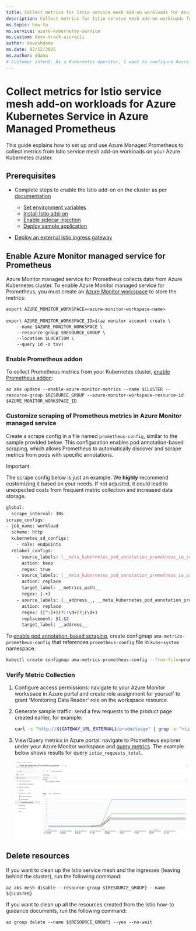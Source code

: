 ```yaml
---
title: Collect metrics for Istio service mesh add-on workloads for Azure Kubernetes Service in Azure Managed Prometheus
description: Collect metrics for Istio service mesh add-on workloads for Azure Kubernetes Service in Azure Managed Prometheus
ms.topic: how-to
ms.service: azure-kubernetes-service
ms.custom: devx-track-azurecli
author: deveshdama
ms.date: 02/12/2025
ms.author: ddama
# Customer intent: As a Kubernetes operator, I want to configure Azure Managed Prometheus to collect metrics from Istio service mesh workloads, so that I can monitor performance and ensure the reliability of my applications on Azure Kubernetes Service.
---
```


# Collect metrics for Istio service mesh add-on workloads for Azure Kubernetes Service in Azure Managed Prometheus
This guide explains how to set up and use Azure Managed Prometheus to collect metrics from Istio service mesh add-on workloads on your Azure Kubernetes cluster.

## Prerequisites

- Complete steps to enable the Istio add-on on the cluster as per [documentation][istio-deploy-addon]
  - [Set environment variables][istio-addon-env-vars]
  - [Install Istio add-on][install-istio-add-on]
  - [Enable sidecar injection][enable-sidecar-injection]
  - [Deploy sample application][deploy-sample-application]

- [Deploy an external Istio ingress gateway][istio-deploy-ingress]

## Enable Azure Monitor managed service for Prometheus
Azure Monitor managed service for Prometheus collects data from Azure Kubernetes cluster.
To enable Azure Monitor managed service for Prometheus, you must create an [Azure Monitor workspace][azure-monitor-workspace] to store the metrics:

```azurecli-interactive
export AZURE_MONITOR_WORKSPACE=<azure-monitor-workspace-name>

export AZURE_MONITOR_WORKSPACE_ID=$(az monitor account create \
    --name $AZURE_MONITOR_WORKSPACE \
    --resource-group $RESOURCE_GROUP \
    --location $LOCATION \
    --query id -o tsv)
```

### Enable Prometheus addon
To collect Prometheus metrics from your Kubernetes cluster, [enable Prometheus addon][kubernetes-enable-monitoring]:

```azurecli-interactive
az aks update --enable-azure-monitor-metrics --name $CLUSTER --resource-group $RESOURCE_GROUP --azure-monitor-workspace-resource-id $AZURE_MONITOR_WORKSPACE_ID
```

### Customize scraping of Prometheus metrics in Azure Monitor managed service
Create a scrape config in a file named `prometheus-config`, similar to the sample provided below. This configuration enables pod annotation-based scraping, which allows Prometheus to automatically discover and scrape metrics from pods with specific annotations.

> [!IMPORTANT]
> The scrape config below is just an example. We **highly** recommend customizing it based on your needs. If not adjusted, it could lead to unexpected costs from frequent metric collection and increased data storage.

```bash
global: 
  scrape_interval: 30s
scrape_configs: 
- job_name: workload
  scheme: http
  kubernetes_sd_configs:
    - role: endpoints
  relabel_configs:
    - source_labels: [__meta_kubernetes_pod_annotation_prometheus_io_scrape]
      action: keep
      regex: true
    - source_labels: [__meta_kubernetes_pod_annotation_prometheus_io_path]
      action: replace
      target_label: __metrics_path__
      regex: (.+)
    - source_labels: [__address__, __meta_kubernetes_pod_annotation_prometheus_io_port]
      action: replace
      regex: ([^:]+)(?::\d+)?;(\d+)
      replacement: $1:$2
      target_label: __address__ 
```

To [enable pod annotation-based scraping][pod-annotation-based-scraping], create configmap `ama-metrics-prometheus-config` that references `prometheus-config` file in `kube-system` namespace.

```bash
kubectl create configmap ama-metrics-prometheus-config --from-file=prometheus-config -n kube-system
```

### Verify Metric Collection
1. Configure access permissions: navigate to your Azure Monitor workspace in Azure portal and create role assignment for yourself to grant 'Monitoring Data Reader' role on the workspace resource.  

2. Generate sample traffic: send a few requests to the product page created earlier, for example:  
     ```bash
     curl -s "http://${GATEWAY_URL_EXTERNAL}/productpage" | grep -o "<title>.*</title>"
     ```

3. View/Query metrics in Azure portal: navigate to Prometheus explorer under your Azure Monitor workspace and [query metrics][prometheus-workbooks]. The example below shows results for query `istio_requests_total`.

    [ ![Diagram that shows sample query execution on prometheus explorer.](./media/aks-istio-addon/managed-prometheus-integration/prometheus-explorer.jpg) ](./media/aks-istio-addon/managed-prometheus-integration/prometheus-explorer.jpg#lightbox)

## Delete resources

If you want to clean up the Istio service mesh and the ingresses (leaving behind the cluster), run the following command:

```azurecli-interactive
az aks mesh disable --resource-group ${RESOURCE_GROUP} --name ${CLUSTER}
```

If you want to clean up all the resources created from the Istio how-to guidance documents, run the following command:

```azurecli-interactive
az group delete --name ${RESOURCE_GROUP} --yes --no-wait
```

<!--- Internal Links --->
[istio-deploy-addon]: istio-deploy-addon.md
[istio-deploy-ingress]: istio-deploy-ingress.md
[istio-addon-env-vars]: istio-deploy-addon.md#set-environment-variables
[install-istio-add-on]: istio-deploy-addon.md#install-istio-add-on
[enable-sidecar-injection]: istio-deploy-addon.md#enable-sidecar-injection
[deploy-sample-application]: istio-deploy-addon.md#deploy-sample-application
[enable-external-ingress-gateway]: istio-deploy-ingress.md#enable-external-ingress-gateway
[azure-monitor-workspace]: /azure/azure-monitor/essentials/azure-monitor-workspace-manage?tabs=cli#create-an-azure-monitor-workspace
[pod-annotation-based-scraping]: /azure/azure-monitor/containers/prometheus-metrics-scrape-configuration
[kubernetes-enable-monitoring]: /azure/azure-monitor/containers/kubernetes-monitoring-enable?tabs=cli#enable-with-cli
[prometheus-workbooks]: /azure/azure-monitor/essentials/prometheus-workbooks